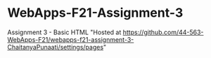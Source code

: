 # WebApps-F21-Assignment-3
Assignment 3 - Basic HTML
"Hosted at https://github.com/44-563-WebApps-F21/webapps-f21-assignment-3-ChaitanyaPunaati/settings/pages"